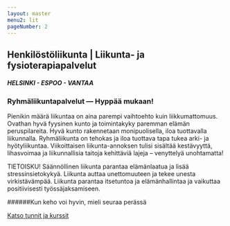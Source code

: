 ```yaml
---
layout: master
menu2: lit
pageNumber: 2
---
```

## Henkilöstöliikunta | Liikunta- ja fysioterapiapalvelut
##### HELSINKI - ESPOO - VANTAA
### Ryhmäliikuntapalvelut &mdash; Hyppää mukaan!
Pienikin määrä liikuntaa on aina parempi vaihtoehto kuin liikkumattomuus. Ovathan hyvä fyysinen kunto ja toimintakyky paremman elämän peruspilareita. Hyvä kunto rakennetaan monipuolisella, iloa tuottavalla liikunnalla. Ryhmäliikunta on tehokas ja iloa tuottava tapa tukea arki- ja hyötyliikuntaa. Viikoittaisen liikunta-annoksen tulisi sisältää kestävyyttä, lihasvoimaa ja liikunnallisia taitoja kehittäviä lajeja – venyttelyä unohtamatta!

TIETOISKU!
Säännöllinen liikunta parantaa elämänlaatua ja lisää stressinsietokykyä. Liikunta auttaa unettomuuteen ja tekee unesta virkistävämpää. Liikunta parantaa itsetuntoa ja elämänhallintaa ja vaikuttaa positiivisesti työssäjaksamiseen.

######Kun keho voi hyvin, mieli seuraa perässä

[Katso tunnit ja kurssit](tunnit.html)

